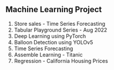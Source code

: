 ## Machine Learning Project

1. Store sales - Time Series Forecasting
2. Tabular Playground Series - Aug 2022
3. Deep Learning using PyTorch
4. Balloon Detection using YOLOv5
5. Time Series Forecasting
6. Assemble Learning - Titanic
7. Regression - California Housing Prices